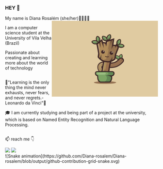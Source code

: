 ### HEY 👋


My name is Diana Rosalém (she/her)👩‍💻🇧🇷 <img align="right" alt="groot-hi"  src="https://github.com/Diana-rosalem/Diana-rosalem/blob/main/groot_dance.gif" width="350" height="250" >



I am a computer science student at the University of Vila Velha (Brazil)

Passionate about creating and learning more about the world of technology
##
 🧠"Learning is the only thing the mind never exhausts, never fears, and never regrets.-Leonardo da Vinci"🧠

🎓 I am currently studying and being part of a project at the university, which is based on Named Entity Recognition and Natural Language Processing.
##
 📫 reach me 👇
<div  >
 <a href = "mailto:diana.p.rosalem@gmail.com"><img src="https://img.shields.io/badge/-Gmail-%23333?style=for-the-badge&logo=gmail&logoColor=red" target="_blank"></a>
  <a href="https://www.linkedin.com/in/diana-poltronieri-rosalém-5881631b4/" target="_blank"><img src="https://img.shields.io/badge/-LinkedIn-%230077B5?style=for-the-badge&logo=linkedin&logoColor=white" target="_blank"></a> 
<div>
<div>
 ![Snake animation](https://github.com/Diana-rosalem/Diana-rosalem/blob/output/github-contribution-grid-snake.svg)
 </div>

